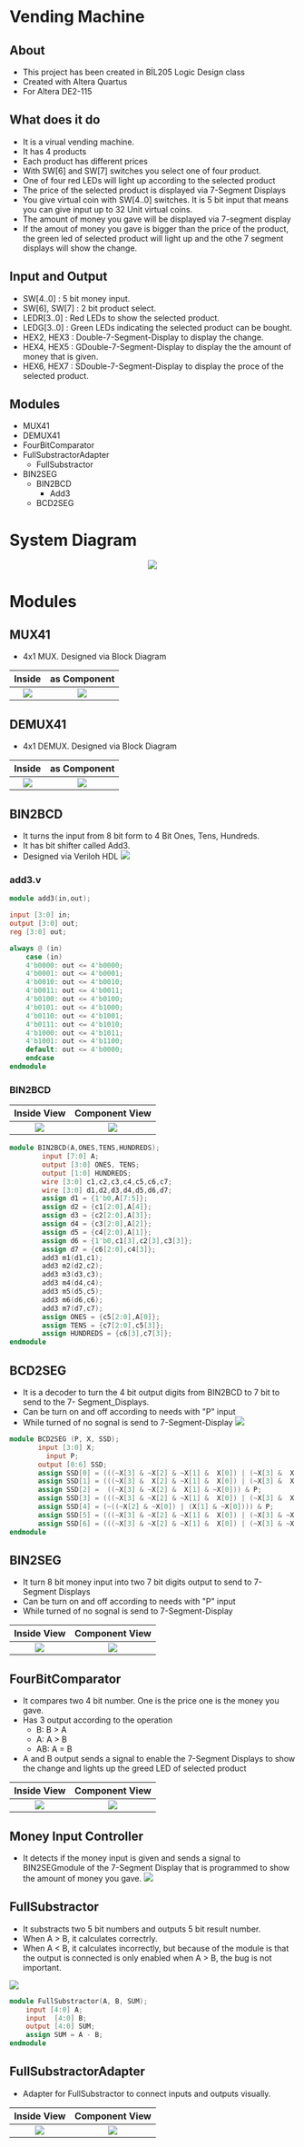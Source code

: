 # Vending Machine

## About

- This project has been created in BİL205 Logic Design class
- Created with Altera Quartus
- For Altera DE2-115

## What does it do

- It is a virual vending machine.
- It has 4 products
- Each product has different prices
- With SW[6] and SW[7] switches you select one of four product.
- One of four red LEDs will light up according to the selected product
- The price of the selected product is displayed via 7-Segment Displays
- You give virtual coin with SW[4..0] switches. It is 5 bit input that means you can give input up to 32 Unit virtual coins.
- The amount of money you gave will be displayed via 7-segment display
- If the amout of money you gave is bigger than the price of the product, the green led of selected product will light up and the othe 7 segment displays will show the change.

## Input and Output

- SW[4..0] : 5 bit money input.
- SW[6], SW[7] : 2 bit product select.
- LEDR[3..0] : Red LEDs to show the selected product.
- LEDG[3..0] : Green LEDs indicating the selected product can be bought.
- HEX2, HEX3 : Double-7-Segment-Display to display the change.
- HEX4, HEX5 : GDouble-7-Segment-Display to display the the amount of money that is given.
- HEX6, HEX7 : SDouble-7-Segment-Display to display the proce of the selected product.

## Modules

- MUX41
- DEMUX41
- FourBitComparator
- FullSubstractorAdapter
  - FullSubstractor
- BIN2SEG
  - BIN2BCD
    - Add3
  - BCD2SEG

# System Diagram

<center>

![](readme_assets/system.png)

</center>

# Modules

## MUX41

- 4x1 MUX. Designed via Block Diagram

|      Inside       |    as Component    |
| :---------------: | :----------------: |
| ![](readme_assets/MUX41_in.png) | ![](readme_assets/MUX41_out.png) |

## DEMUX41

- 4x1 DEMUX. Designed via Block Diagram

|       Inside        |     as Component     |
| :-----------------: | :------------------: |
| ![](readme_assets/DEMUX41_in.png) | ![](readme_assets/DEMUX41_out.png) |

## BIN2BCD

- It turns the input from 8 bit form to 4 Bit Ones, Tens, Hundreds.
- It has bit shifter called Add3.
- Designed via Veriloh HDL
  ![](readme_assets/BIN2BCD.png)

### add3.v
```verilog
module add3(in,out);

input [3:0] in;
output [3:0] out;
reg [3:0] out;

always @ (in)
    case (in)
    4'b0000: out <= 4'b0000;
    4'b0001: out <= 4'b0001;
    4'b0010: out <= 4'b0010;
    4'b0011: out <= 4'b0011;
    4'b0100: out <= 4'b0100;
    4'b0101: out <= 4'b1000;
    4'b0110: out <= 4'b1001;
    4'b0111: out <= 4'b1010;
    4'b1000: out <= 4'b1011;
    4'b1001: out <= 4'b1100;
    default: out <= 4'b0000;
    endcase
endmodule
```

### BIN2BCD

|      Inside View      |    Component View   |
| :---------------: | :----------------: |
| ![](readme_assets/BIN2BCD_2.png) | ![](readme_assets/BIN2BCD_3.png) |

```verilog
module BIN2BCD(A,ONES,TENS,HUNDREDS);
        input [7:0] A;
        output [3:0] ONES, TENS;
        output [1:0] HUNDREDS;
        wire [3:0] c1,c2,c3,c4,c5,c6,c7;
        wire [3:0] d1,d2,d3,d4,d5,d6,d7;
        assign d1 = {1'b0,A[7:5]};
        assign d2 = {c1[2:0],A[4]};
        assign d3 = {c2[2:0],A[3]};
        assign d4 = {c3[2:0],A[2]};
        assign d5 = {c4[2:0],A[1]};
        assign d6 = {1'b0,c1[3],c2[3],c3[3]};
        assign d7 = {c6[2:0],c4[3]};
        add3 m1(d1,c1);
        add3 m2(d2,c2);
        add3 m3(d3,c3);
        add3 m4(d4,c4);
        add3 m5(d5,c5);
        add3 m6(d6,c6);
        add3 m7(d7,c7);
        assign ONES = {c5[2:0],A[0]};
        assign TENS = {c7[2:0],c5[3]};
        assign HUNDREDS = {c6[3],c7[3]};
endmodule
```


## BCD2SEG

- It is a decoder to turn the 4 bit output digits from BIN2BCD to 7 bit to send to the 7- Segment_Displays.
- Can be turn on and off according to needs with "P" input
- While turned of no sognal is send to 7-Segment-Display
![](readme_assets/BCD2SEG_1.png)

```verilog
module BCD2SEG (P, X, SSD);
       input [3:0] X;
		 input P;
       output [0:6] SSD;
       assign SSD[0] = (((~X[3] & ~X[2] & ~X[1] &  X[0]) | (~X[3] &  X[2] & ~X[1] & ~X[0]))) & P;
       assign SSD[1] = (((~X[3] &  X[2] & ~X[1] &  X[0]) | (~X[3] &  X[2] &  X[1] & ~X[0]))) & P;
       assign SSD[2] =  ((~X[3] & ~X[2] &  X[1] & ~X[0])) & P;
       assign SSD[3] = (((~X[3] & ~X[2] & ~X[1] &  X[0]) | (~X[3] &  X[2] & ~X[1] & ~X[0]) | (~X[3] &  X[2] & X[1] & X[0]) | (X[3] & ~X[2] & ~X[1] & X[0]))) & P;
       assign SSD[4] = (~((~X[2] & ~X[0]) | (X[1] & ~X[0]))) & P;
       assign SSD[5] = (((~X[3] & ~X[2] & ~X[1] &  X[0]) | (~X[3] & ~X[2] &  X[1] & ~X[0]) | (~X[3] & ~X[2] & X[1] & X[0]) | (~X[3] & X[2] & X[1] & X[0]))) & P;
       assign SSD[6] = (((~X[3] & ~X[2] & ~X[1] &  X[0]) | (~X[3] & ~X[2] & ~X[1] & ~X[0]) | (~X[3] &  X[2] & X[1] & X[0]))) & P;
endmodule
```

## BIN2SEG


- It turn 8 bit money input into two 7 bit digits output to send to 7-Segment Displays
- Can be turn on and off according to needs with "P" input
- While turned of no sognal is send to 7-Segment-Display

|      Inside View      |    Component View   |
| :---------------: | :----------------: |
| ![](readme_assets/BIN2SEG_in.png) | ![](readme_assets/BIN2SEG_out.png) |

## FourBitComparator

- It compares two 4 bit number. One is the price one is the money you gave.
- Has 3 output according to the operation
    - B: B > A 
    - A: A > B 
    - AB: A = B
- A and B output sends a signal to enable the 7-Segment Displays to show the change and lights up the greed LED of selected product

|      Inside View      |    Component View   |
| :---------------: | :----------------: |
| ![](readme_assets/FourBitComparator_in.png) | ![](readme_assets/FourBitComparator_out.png) |

## Money Input Controller

- It detects if the money input is given and sends a signal to BIN2SEGmodule of the 7-Segment Display that is programmed to show the amount of money you gave.
![](readme_assets/CoinInputControl.png)

## FullSubstractor

- It substracts two 5 bit numbers and outputs 5 bit result number.
- When A > B, it calculates correctrly.
- When A < B, it calculates incorrectly, but because of the module is that the output is connected is only enabled when  A > B, the bug is not important.

![](readme_assets/FullSubstractor.png)

```verilog
module FullSubstractor(A, B, SUM); 
    input [4:0] A;
    input  [4:0] B;
    output [4:0] SUM; 
    assign SUM = A - B;
endmodule
```

## FullSubstractorAdapter

- Adapter for FullSubstractor to connect inputs and outputs visually.

|      Inside View      |    Component View   |
| :---------------: | :----------------: |
| ![](readme_assets/FullSubstractorAdapter_in.png) | ![](readme_assets/FullSubstractorAdapter_out.png) |
